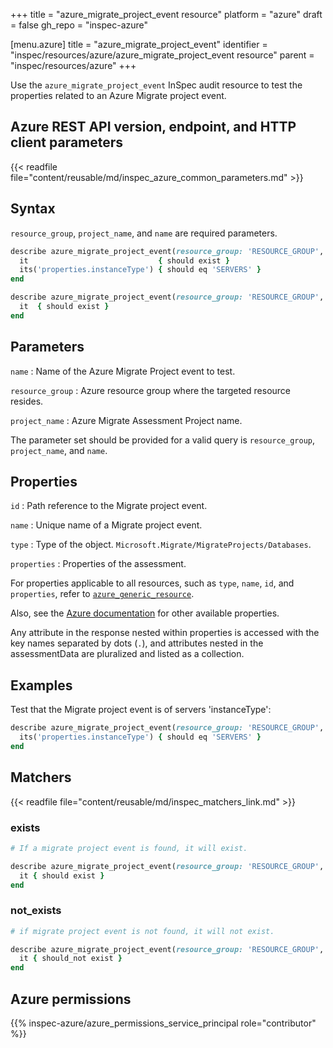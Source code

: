 +++
title = "azure_migrate_project_event resource"
platform = "azure"
draft = false
gh_repo = "inspec-azure"

[menu.azure]
title = "azure_migrate_project_event"
identifier = "inspec/resources/azure/azure_migrate_project_event resource"
parent = "inspec/resources/azure"
+++

Use the `azure_migrate_project_event` InSpec audit resource to test the properties related to an Azure Migrate project event.

## Azure REST API version, endpoint, and HTTP client parameters

{{< readfile file="content/reusable/md/inspec_azure_common_parameters.md" >}}

## Syntax

`resource_group`, `project_name`, and `name` are required parameters.

```ruby
describe azure_migrate_project_event(resource_group: 'RESOURCE_GROUP', project_name: 'PROJECT_NAME', name: 'PROJECT_EVENT_NAME') do
  it                             { should exist }
  its('properties.instanceType') { should eq 'SERVERS' }
end
```

```ruby
describe azure_migrate_project_event(resource_group: 'RESOURCE_GROUP', project_name: 'PROJECT_NAME', name: 'PROJECT_EVENT_NAME') do
  it  { should exist }
end
```

## Parameters

`name`
: Name of the Azure Migrate Project event to test.

`resource_group`
: Azure resource group where the targeted resource resides.

`project_name`
: Azure Migrate Assessment Project name.

The parameter set should be provided for a valid query is `resource_group`, `project_name`, and `name`.

## Properties

`id`
: Path reference to the Migrate project event.

`name`
: Unique name of a Migrate project event.

`type`
: Type of the object. `Microsoft.Migrate/MigrateProjects/Databases`.

`properties`
: Properties of the assessment.

For properties applicable to all resources, such as `type`, `name`, `id`, and `properties`, refer to [`azure_generic_resource`](azure_generic_resource#properties).

Also, see the [Azure documentation](https://docs.microsoft.com/en-us/rest/api/migrate/projects/events/get-event) for other available properties.

Any attribute in the response nested within properties is accessed with the key names separated by dots (`.`), and attributes nested in the assessmentData are pluralized and listed as a collection.

## Examples

Test that the Migrate project event is of servers 'instanceType':

```ruby
describe azure_migrate_project_event(resource_group: 'RESOURCE_GROUP', project_name: 'PROJECT_NAME', name: 'PROJECT_EVENT_NAME') do
  its('properties.instanceType') { should eq 'SERVERS' }
end
```

## Matchers

{{< readfile file="content/reusable/md/inspec_matchers_link.md" >}}

### exists

```ruby
# If a migrate project event is found, it will exist.

describe azure_migrate_project_event(resource_group: 'RESOURCE_GROUP', project_name: 'PROJECT_NAME', name: 'PROJECT_EVENT_NAME') do
  it { should exist }
end
```

### not_exists

```ruby
# if migrate project event is not found, it will not exist.

describe azure_migrate_project_event(resource_group: 'RESOURCE_GROUP', project_name: 'PROJECT_NAME', name: 'PROJECT_EVENT_NAME') do
  it { should_not exist }
end
```

## Azure permissions

{{% inspec-azure/azure_permissions_service_principal role="contributor" %}}
